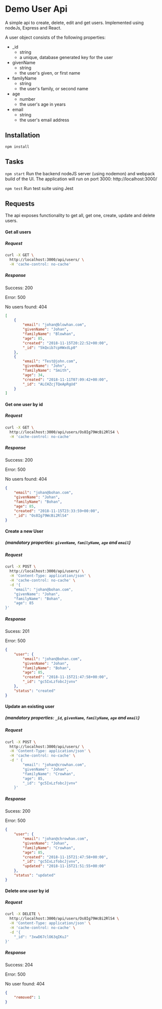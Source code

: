 # Demo User Api

A simple api to create, delete, edit and get users. Implemented using nodeJs, Express and React.

A user object consists of the following properties:

* _id
    * string
    * a unique, database generated key for the user
* givenName
    * string
    * the user's given, or first name
* familyName
    * string
    * the user's family, or second name
* age
    * number
    * the user's age in years
* email
    * string
    * the user's email address


## Installation

`npm install`


## Tasks

`npm start`
Run the backend nodeJS server (using nodemon) and webpack build of the UI. The application will run on port 3000: http://localhost:3000/

`npm test`
Run test suite using Jest

## Requests

The api exposes functionality to get all, get one, create, update and delete users.

#### Get all users
##### Request

```sh
curl -X GET \
  http://localhost:3000/api/users/ \
  -H 'cache-control: no-cache'
```

##### Response

Success: 200

Error: 500

No users found: 404

```json
[
    {
        "email": "johan@blowhan.com",
        "givenName": "Johan",
        "familyName": "Blowhan",
        "age": 85,
        "created": "2018-11-15T20:22:52+00:00",
        "_id": "5kQxib7cpHWxdLp0"
    },
    {
        "email": "Test@john.com",
        "givenName": "John",
        "familyName": "Smith",
        "age": 34,
        "created": "2018-11-11T07:09:42+00:00",
        "_id": "ALCHZcjTQeApRgUd"
    }
]
```

#### Get one user by id
##### Request

```sh
curl -X GET \
  http://localhost:3000/api/users/Os8Ig79WcBi2RlS4 \
  -H 'cache-control: no-cache'
```

##### Response

Success: 200

Error: 500

No users found: 404

```json
{
    "email": "johan@bohan.com",
    "givenName": "Johan",
    "familyName": "Bohan",
    "age": 85,
    "created": "2018-11-15T23:33:59+00:00",
    "_id": "Os8Ig79WcBi2RlS4"
}
```


#### Create a new User
##### (mandatory properties: `givenName`, `familyName`, `age` and `email`)

##### Request
```sh
curl -X POST \
  http://localhost:3000/api/users/ \
  -H 'Content-Type: application/json' \
  -H 'cache-control: no-cache' \
  -d '{
    "email": "johan@bohan.com",
    "givenName": "Johan",
    "familyName": "Bohan",
    "age": 85
}'
```

##### Response

Sucess: 201

Error: 500

```json
{
    "user": {
        "email": "johan@bohan.com",
        "givenName": "Johan",
        "familyName": "Bohan",
        "age": 85,
        "created": "2018-11-15T21:47:58+00:00",
        "_id": "gc5IxLzfobcJjvnv"
    },
    "status": "created"
}
```

#### Update an existing user
##### (mandatory properties: `_id`, `givenName`, `familyName`, `age` and `email`)
##### Request

```sh
curl -X POST \
  http://localhost:3000/api/users/ \
  -H 'Content-Type: application/json' \
  -H 'cache-control: no-cache' \
  -d ' {
        "email": "johan@crowhan.com",
        "givenName": "Johan",
        "familyName": "Crowhan",
        "age": 85,
        "_id": "gc5IxLzfobcJjvnv"
    }'
```

##### Response

Sucess: 200

Error: 500

```json
{
    "user": {
        "email": "johan@chrowhan.com",
        "givenName": "Johan",
        "familyName": "Crowhan",
        "age": 85,
        "created": "2018-11-15T21:47:58+00:00",
        "_id": "gc5IxLzfobcJjvnv",
        "updated": "2018-11-15T21:51:55+00:00"
    },
    "status": "updated"
}
```

#### Delete one user by id
##### Request

```sh
curl -X DELETE \
  http://localhost:3000/api/users/Os8Ig79WcBi2RlS4 \
  -H 'Content-Type: application/json' \
  -H 'cache-control: no-cache' \
  -d '{
    "_id": "3xwD67clO63qIKuJ"
}'
```

##### Response

Success: 204

Error: 500

No user found: 404

```json
{
    "removed": 1
}
```
